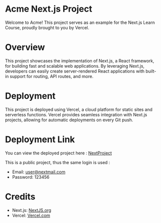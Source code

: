 # Acme Next.js Project

Welcome to Acme! This project serves as an example for the Next.js Learn Course, proudly brought to you by Vercel.

# Overview

This project showcases the implementation of Next.js, a React framework, for building fast and scalable web applications. By leveraging Next.js, developers can easily create server-rendered React applications with built-in support for routing, API routes, and more.

# Deployment

This project is deployed using Vercel, a cloud platform for static sites and serverless functions. Vercel provides seamless integration with Next.js projects, allowing for automatic deployments on every Git push.

# Deployment Link

You can view the deployed project here : [NextProject](https://next-project-mu-woad.vercel.app)

This is a public project, thus the same login is used :
* Email: user@nextmail.com
* Password: 123456

# Credits

* Next.js: [NextJS.org](https://nextjs.org/)
* Vercel: [Vercel.com](https://vercel.com/)